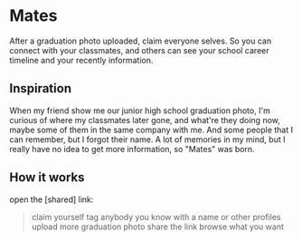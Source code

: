 # Mates

After a graduation photo uploaded, claim everyone selves. So you can connect with your classmates, and others can see your school career timeline and your recently information.

## Inspiration

When my friend show me our junior high school graduation photo, I'm curious of where my classmates later gone, and what're they doing now, maybe some of them in the same company with me. And some people that I can remember, but I forgot their name. A lot of memories in my mind, but I really have no idea to get more information, so "Mates" was born.

## How it works

open the [shared] link:
> claim yourself
> tag anybody you know with a name or other profiles
> upload more graduation photo
> share the link
> browse what you want
